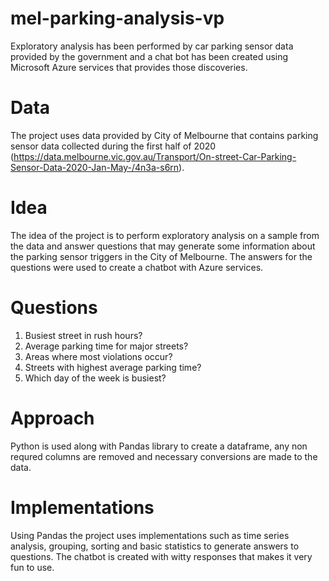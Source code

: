 # mel-parking-analysis-vp
Exploratory analysis has been performed by car parking sensor data provided by the government and a chat bot has been created using Microsoft Azure services that provides those discoveries.

# Data
The project uses data provided by City of Melbourne that contains parking sensor data collected during the first half of 2020 (https://data.melbourne.vic.gov.au/Transport/On-street-Car-Parking-Sensor-Data-2020-Jan-May-/4n3a-s6rn).

# Idea
The idea of the project is to perform exploratory analysis on a sample from the data and answer questions that may generate some information about the parking sensor triggers in  the City of Melbourne. The answers for the questions were used to create a chatbot with Azure services.

# Questions
1. Busiest street in rush hours?
2. Average parking time for major streets?
3. Areas where most violations occur?
4. Streets with highest average parking time?
5. Which day of the week is busiest?

# Approach
Python is used along with Pandas library to create a dataframe, any non requred columns are removed and necessary conversions are made to the data.

# Implementations
Using Pandas the project uses implementations such as time series analysis, grouping, sorting and basic statistics to generate answers to questions. The chatbot is created with witty responses that makes it very fun to use.
